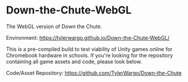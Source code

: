 # Down-the-Chute-WebGL
The WebGL version of Down the Chute.

Environment: https://tylerwargo.github.io/Down-the-Chute-WebGL/

This is a pre-compiled build to test viability of Unity games online for Chromebook hardware in schools.
If you're looking for the repository containing all game assets and code, please look below.

Code/Asset Repository: https://github.com/TylerWargo/Down-the-Chute
